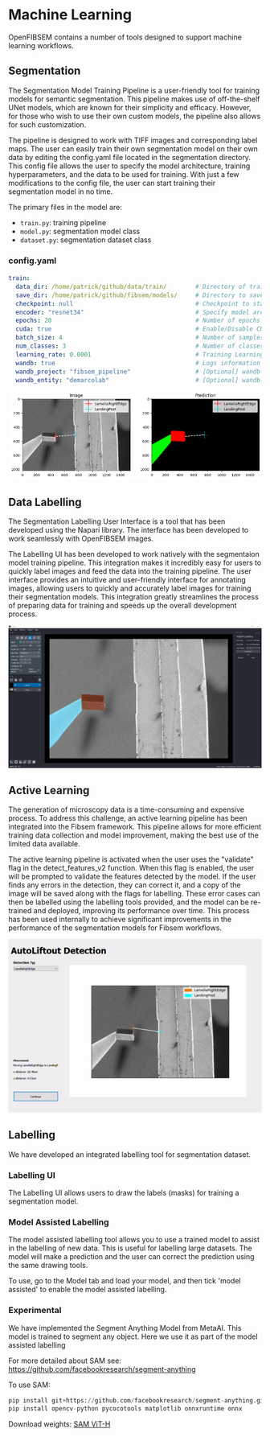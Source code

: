 # Machine Learning

OpenFIBSEM contains a number of tools designed to support machine learning workflows.

## Segmentation
The Segmentation Model Training Pipeline is a user-friendly tool for training models for semantic segmentation. This pipeline makes use of off-the-shelf UNet models, which are known for their simplicity and efficacy. However, for those who wish to use their own custom models, the pipeline also allows for such customization.

The pipeline is designed to work with TIFF images and corresponding label maps. The user can easily train their own segmentation model on their own data by editing the config.yaml file located in the segmentation directory. This config file allows the user to specify the model architecture, training hyperparameters, and the data to be used for training. With just a few modifications to the config file, the user can start training their segmentation model in no time.

The primary files in the model are:
- `train.py`: training pipeline
- `model.py`: segmentation model class
- `dataset.py`: segmentation dataset class

### config.yaml
```yaml
train: 
  data_dir: /home/patrick/github/data/train/        # Directory of training data
  save_dir: /home/patrick/github/fibsem/models/     # Directory to save models
  checkpoint: null                                  # Checkpoint to start training from
  encoder: "resnet34"                               # Specify model architecture. List of available encoders in readme.
  epochs: 20                                        # Number of epochs to train for
  cuda: true                                        # Enable/Disable CUDA training
  batch_size: 4                                     # Number of samples per batch
  num_classes: 3                                    # Number of classes in segmentation labels. Includes background as class 0.
  learning_rate: 0.0001                             # Training Learning Rate
  wandb: true                                       # Logs information and plots to wandb
  wandb_project: "fibsem_pipeline"                  # [Optional] wandb project
  wandb_entity: "demarcolab"                        # [Optional] wandb entity
```

![Segmentation Model](img/ml/ui_redeploy_model.png)

## Data Labelling
The Segmentation Labelling User Interface is a tool that has been developed using the Napari library. The interface has been developed to work seamlessly with OpenFIBSEM images. 

The Labelling UI has been developed to work natively with the segmentaion model training pipeline. This integration makes it incredibly easy for users to quickly label images and feed the data into the training pipeline. The user interface provides an intuitive and user-friendly interface for annotating images, allowing users to quickly and accurately label images for training their segmentation models. This integration greatly streamlines the process of preparing data for training and speeds up the overall development process.

![Data Labelling UI](img/ml/ui_label_step.png)

## Active Learning
The generation of microscopy data is a time-consuming and expensive process. To address this challenge, an active learning pipeline has been integrated into the Fibsem framework. This pipeline allows for more efficient training data collection and model improvement, making the best use of the limited data available.

The active learning pipeline is activated when the user uses the "validate" flag in the detect_features_v2 function. When this flag is enabled, the user will be prompted to validate the features detected by the model. If the user finds any errors in the detection, they can correct it, and a copy of the image will be saved along with the flags for labelling. These error cases can then be labelled using the labelling tools provided, and the model can be re-trained and deployed, improving its performance over time. This process has been used internally to achieve significant improvements in the performance of the segmentation models for Fibsem workflows.

![Active Learning Pipeline](img/ml/ui_supervision_det.gif)



## Labelling

We have developed an integrated labelling tool for segmentation dataset.

### Labelling UI

The Labelling UI allows users to draw the labels (masks) for training a segmentation model.

### Model Assisted Labelling

The model assisted labelling tool allows you to use a trained model to assist in the labelling of new data. This is useful for labelling large datasets. The model will make a prediction and the user can correct the prediction using the same drawing tools.

To use, go to the Model tab and load your model, and then tick 'model assisted' to enable the model assisted labelling.


### Experimental

We have implemented the Segment Anything Model from MetaAI. This model is trained to segment any object. Here we use it as part of the model assisted labelling 


For more detailed about SAM see: https://github.com/facebookresearch/segment-anything

To use SAM:
  
  ```python
pip install git+https://github.com/facebookresearch/segment-anything.git
pip install opencv-python pycocotools matplotlib onnxruntime onnx

```

Download weights: [SAM ViT-H](https://dl.fbaipublicfiles.com/segment_anything/sam_vit_h_4b8939.pth)